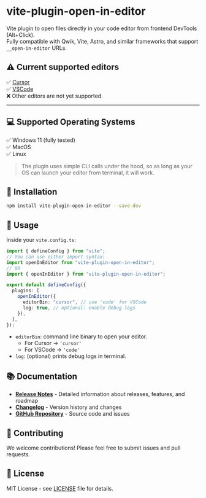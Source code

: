 # vite-plugin-open-in-editor

Vite plugin to open files directly in your code editor from frontend DevTools (Alt+Click).  
Fully compatible with Qwik, Vite, Astro, and similar frameworks that support `__open-in-editor` URLs.

## ⚠ Current supported editors

✅ [Cursor](https://www.cursor.com)  
✅ [VSCode](https://code.visualstudio.com/)  
❌ Other editors are not yet supported.

---

## 💻 Supported Operating Systems

✅ Windows 11 (fully tested)  
✅ MacOS  
✅ Linux

> The plugin uses simple CLI calls under the hood, so as long as your OS can launch your editor from terminal, it will work.

## 🔧 Installation

```bash
npm install vite-plugin-open-in-editor --save-dev
```

## 🚀 Usage

Inside your `vite.config.ts`:

```typescript
import { defineConfig } from "vite";
// You can use either import syntax:
import openInEditor from "vite-plugin-open-in-editor";
// OR
import { openInEditor } from "vite-plugin-open-in-editor";

export default defineConfig({
  plugins: [
    openInEditor({
      editorBin: "cursor", // use 'code' for VSCode
      log: true, // optional: enable debug logs
    }),
  ],
});
```

- `editorBin`: command line binary to open your editor.
  - For Cursor → `'cursor'`
  - For VSCode → `'code'`
- `log`: (optional) prints debug logs in terminal.

## 📚 Documentation

- **[Release Notes](RELEASE_NOTES.md)** - Detailed information about releases, features, and roadmap
- **[Changelog](CHANGELOG.md)** - Version history and changes
- **[GitHub Repository](https://github.com/mikextch/vite-plugin-open-in-editor)** - Source code and issues

## 🤝 Contributing

We welcome contributions! Please feel free to submit issues and pull requests.

## 📄 License

MIT License - see [LICENSE](LICENSE) file for details.
